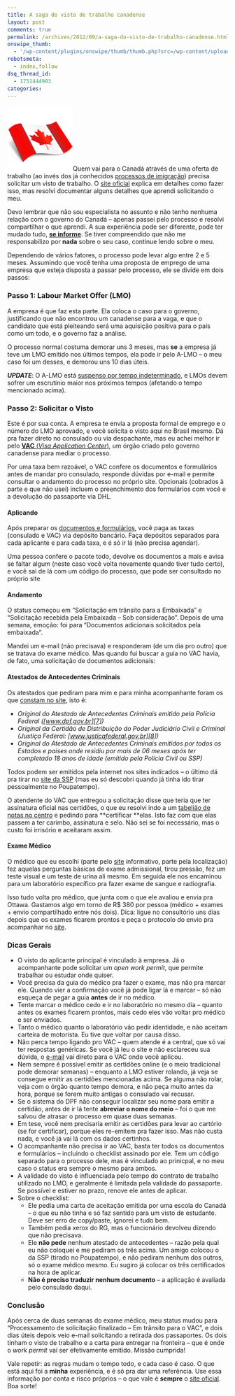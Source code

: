 ```yaml
---
title: A saga do visto de trabalho canadense
layout: post
comments: true
permalink: /archives/2012/09/a-saga-do-visto-de-trabalho-canadense.html/
onswipe_thumb:
  - '/wp-content/plugins/onswipe/thumb/thumb.php?src=/wp-content/uploads/2012/08/canada-flag.png&amp;w=600&amp;h=800&amp;zc=1&amp;q=75&amp;f=0'
robotsmeta:
  - index,follow
dsq_thread_id:
  - 1751444903
categories:
---
```

<img class="alignright size-thumbnail wp-image-7200" title="canada flag" src="/wp-content/uploads/2012/08/canada-flag-150x150.png" alt="" width="150" height="150" />Quem vai para o Canadá através de uma oferta de trabalho (ao invés dos já conhecidos [processos de imigração][1]) precisa solicitar um visto de trabalho. O [site oficial][2] explica em detalhes como fazer isso, mas resolvi documentar alguns detalhes que aprendi solicitando o meu.

Devo lembrar que não sou especialista no assunto e não tenho nenhuma relação com o governo do Canadá &#8211; apenas passei pelo processo e resolvi compartilhar o que aprendi. A sua experiência pode ser diferente, pode ter mudado tudo, [**se informe**][2]. Se tiver compreendido que não me responsabilizo por **nada** sobre o seu caso, continue lendo sobre o meu.

<!--more-->Dependendo de vários fatores, o processo pode levar algo entre 2 e 5 meses. Assumindo que você tenha uma proposta de emprego de uma empresa que esteja disposta a passar pelo processo, ele se divide em dois passos:

### Passo 1: Labour Market Offer (LMO)

A empresa é que faz esta parte. Ela coloca o caso para o governo, justificando que não encontrou um canadense para a vaga, e que o candidato que está pleiteando será uma aquisição positiva para o país como um todo, e o governo faz a análise.

O processo normal costuma demorar uns 3 meses, mas **se** a empresa já teve um LMO emitido nos últimos tempos, ela pode ir pelo A-LMO &#8211; o meu caso foi um desses, e demorou uns 10 dias úteis.

***UPDATE***: O A-LMO está [suspenso por tempo indeterminado][3], e LMOs devem sofrer um escrutínio maior nos próximos tempos (afetando o tempo mencionado acima).

### Passo 2: Solicitar o Visto

Este é por sua conta. A empresa te envia a proposta formal de emprego e o número do LMO aprovado, e você solicita o visto aqui no Brasil mesmo. Dá pra fazer direto no consulado ou via despachante, mas eu achei melhor ir pelo **[VAC][4]**[ (*Visa Application Center*)][4], um órgão criado pelo governo canadense para mediar o processo.

Por uma taxa bem razoável, o VAC confere os documentos e formulários antes de mandar pro consulado, responde dúvidas por e-mail e permite consultar o andamento do processo no próprio site. Opcionais (cobrados à parte e que não usei) incluem o preenchimento dos formulários com você e a devolução do passaporte via DHL.

#### Aplicando

Após preparar os [documentos e formulários][5], você paga as taxas (consulado e VAC) via depósito bancário. Faça depósitos separados para cada aplicante e para cada taxa, e é só ir lá (não precisa agendar).

Uma pessoa confere o pacote todo, devolve os documentos a mais e avisa se faltar algum (neste caso você volta novamente quando tiver tudo certo), e você sai de lá com um código do processo, que pode ser consultado no próprio site

#### Andamento

O status começou em &#8220;Solicitação em trânsito para a Embaixada&#8221; e &#8220;Solicitação recebida pela Embaixada – Sob consideração&#8221;. Depois de uma semana, emoção: foi para &#8220;Documentos adicionais solicitados pela embaixada&#8221;.

Mandei um e-mail (não precisava) e responderam (de um dia pro outro) que se tratava do exame médico. Mas quando fui buscar a guia no VAC havia, de fato, uma solicitação de documentos adicionais:

#### Atestados de Antecedentes Criminais

Os atestados que pediram para mim e para minha acompanhante foram os que [constam no site][6], isto é:

*   *Original do Atestado de Antecedentes Criminais emitido pela Polícia Federal ([www.dpf.gov.br][7])*
*   *Original da Certidão de Distribuição do Poder Judiciário Civil e Criminal (Justiça Federal: [www.justicafederal.gov.br][8])*
*   *Original do Atestado de Antecedentes Criminais emitidos por todos os Estados e países onde residiu por mais de 06 meses após ter completado 18 anos de idade (emitido pela Polícia Civil ou SSP)*

Todos podem ser emitidos pela internet nos sites indicados &#8211; o último dá pra tirar no [site da SSP][9] (mas eu só descobri quando já tinha ido tirar pessoalmente no Poupatempo).

O atendente do VAC que entregou a solicitação disse que teria que ter assinatura oficial nas certidões, o que eu resolvi indo a um [tabelião de notas no centro][10] e pedindo para **certificar **elas. Isto faz com que elas passem a ter carimbo, assinatura e selo. Não sei se foi necessário, mas o custo foi irrisório e aceitaram assim.

#### Exame Médico

O médico que eu escolhi (parte pelo [site][11] informativo, parte pela localização) fez aquelas perguntas básicas de exame admissional, tirou pressão, fez um teste visual e um teste de urina ali mesmo. Em seguida ele nos encaminou para um laboratório específico pra fazer exame de sangue e radiografia.

Isso tudo volta pro médico, que junta com o que ele avaliou e envia pra Ottawa. Gastamos algo em torno de R$ 380 por pessoa (médico + exames + envio compartilhado entre nós dois). Dica: ligue no consultório uns dias depois que os exames ficarem prontos e peça o protocolo do envio pra acompanhar no [site][12].

### **Dicas Gerais**

*   O visto do aplicante principal é vinculado à empresa. Já o acompanhante pode solicitar um *open work permit*, que permite trabalhar ou estudar onde quiser.
*   Você precisa da guia do médico pra fazer o exame, mas não pra marcar ele. Quando vier a confirmação você já pode ligar lá e marcar &#8211; só não esqueça de pegar a guia **antes** de ir no médico.
*   Tente marcar o médico cedo e ir no laboratório no mesmo dia &#8211; quanto antes os exames ficarem prontos, mais cedo eles vão voltar pro médico e ser enviados.
*   Tanto o médico quanto o laboratório vão pedir identidade, e não aceitam carteira de motorista. Eu tive que voltar por causa disso.
*   Não perca tempo ligando pro VAC &#8211; quem atende é a central, que só vai ter respostas genéricas. Se você já leu o site e não esclareceu sua dúvida, o [e-mail][13] vai direto para o VAC onde você aplicou.
*   Nem sempre é possível emitir as certidões online (e o meio tradicional pode demorar semanas) &#8211; enquanto a LMO estiver rolando, já veja se consegue emitir as certidões mencionadas acima. Se alguma não rolar, veja com o órgão quanto tempo demora, e não peça muito antes da hora, porque se forem muito antigas o consulado vai recusar.
*   Se o sistema do DPF não conseguir localizar seu nome para emitir a certidão, antes de ir lá tente **abreviar o nome do meio** &#8211; foi o que me salvou de atrasar o processo em quase duas semanas.
*   Em tese, você nem precisaria emitir as certidões para levar ao cartório (se for certificar), porque eles re-emitem pra fazer isso. Mas não custa nada, e você já vai lá com os dados certinhos.
*   O acompanhante não precisa ir ao VAC, basta ter todos os documentos e formulários &#8211; incluindo o checklist assinado por ele. Tem um código separado para o processo dele, mas é vinculado ao prinicpal, e no meu caso o status era sempre o mesmo para ambos.
*   A validade do visto é influenciada pelo tempo do contrato de trabalho utilizado no LMO, e geralmente é limitada pela validade do passaporte. Se possível e estiver no prazo, renove ele antes de aplicar.
*   Sobre o checklist:
    *   Ele pedia uma carta de aceitação emitida por uma escola do Canadá &#8211; o que eu não tinha e só faz sentido para um visto de estudante. Deve ser erro de copy/paste, ignorei e tudo bem.
    *   Também pedia xerox do RG, mas o funcionário devolveu dizendo que não precisava.
    *   Ele **não pede** nenhum atestado de antecedentes &#8211; razão pela qual eu não coloquei e me pediram os três acima. Um amigo colocou o da SSP (tirado no Poupatempo), e não pediram nenhum dos outros, só o exame médico mesmo. Eu sugiro já colocar os três certificados na hora de aplicar.
    *   **Não é preciso traduzir nenhum documento** &#8211; a aplicação é avaliada pelo consulado daqui.

### Conclusão

Após cerca de duas semanas do exame médico, meu status mudou para &#8220;Processamento de solicitação finalizado – Em trânsito para o VAC&#8221;, e dois dias úteis depois veio e-mail solicitando a retirada dos passaportes. Os dois tinham o visto de trabalho e a carta para entregar na fronteira &#8211; que é onde o *work permit* vai ser efetivamente emitido. Missão cumprida!

Vale repetir: as regras mudam o tempo todo, e cada caso é caso. O que está aqui foi a **minha** experiência, e é só pra dar uma referência. Use essa informação por conta e risco próprios &#8211; o que vale é **sempre** o [site oficial][14]. Boa sorte!

 [1]: http://www.cic.gc.ca/english/immigrate/index.asp
 [2]: http://www.cic.gc.ca/english/work/apply-how.asp
 [3]: http://www.pro-linkglobal.com/resources/immigration-alerts/2013/canada-temporary-suspension-of-almo-applications-new-prevailing-wage-requirement-and-proposed-changes-to-tfwp-a285.aspx
 [4]: http://www.csc-cvac.com/pt-BR/selfservice/cvac_welcome
 [5]: http://csc.public.s3.amazonaws.com/checklists/Brazil/pt/Work%20Permit/Checklist%20of%20Documents%20-%20Work%20Permits.pdf
 [6]: http://www.cic.gc.ca/english/information/security/police-cert/central-south-amer/brazil.asp
 [7]: http://www.dpf.gov.br
 [8]: http://www.justicafederal.gov.br
 [9]: http://www2.ssp.sp.gov.br/atestado/
 [10]: http://goo.gl/maps/nsIF7
 [11]: http://joaojl.sites.uol.com.br/canada.htm
 [12]: http://www.fedex.com/re/
 [13]: http://www.csc-cvac.com/pt-BR/selfservice/cvac_application_centres
 [14]: http://www.cic.gc.ca/english/work/index.asp
